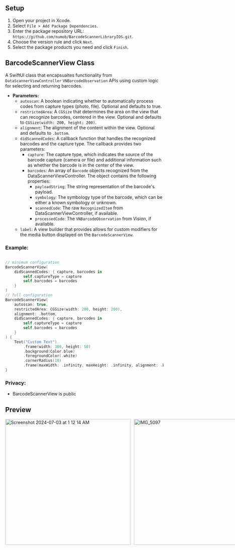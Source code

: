 ## Setup

1. Open your project in Xcode.
2. Select `File > Add Package Dependencies`.
3. Enter the package repository URL: `https://github.com/numob/BarcodeScannerLibraryIOS.git`.
4. Choose the version rule and click `Next`.
5. Select the package products you need and click `Finish`.

## BarcodeScannerView Class
A SwiftUI class that encapsualtes functionality from `DataScannerViewController` `VNBarcodeObservation` APIs using custom logic for selecting and returning barcodes.

- **Parameters:**
  - `autoscan`: A boolean indicating whether to automatically process codes from capture types (photo, file). Optional and defaults to true.
  - `restrictedArea`: A `CGSize` that determines the area on the view that can recognize barcodes, centered in the view. Optional and defaults to `CGSize(width: 200, height: 200)`.
  - `alignment`: The alignment of the content within the view. Optional and defaults to `.bottom`.
  - `didScannedCodes`: A callback function that handles the recognized barcodes and the capture type. The callback provides two parameters:
    - `capture`: The capture type, which indicates the source of the barcode capture (camera or file) and additional information such as whether the barcode is in the center of the view.
    - `barcodes`: An array of `Barcode` objects recognized from the DataScannerViewController. The object contains the following properties:
      - `payloadString`: The string representation of the barcode's payload.
      - `symbology`: The symbology type of the barcode, which can be either a known symbology or unknown.
      - `scannedCode`: The raw `RecognizedItem` from DataScannerViewController, if available.
      - `processedCode`: The `VNBarcodeObservation` from Vision, if available.
  - `label`: A view builder that provides allows for custom modifiers for the media button displayed on the `BarcodeScannerView`.

### Example:
```swift

// minimum configuration
BarcodeScannerView(
    didScannedCodes: { capture, barcodes in
        self.captureType = capture
        self.barcodes = barcodes
    }
)
// full configuration
BarcodeScannerView(
    autoscan: true,
    restrictedArea: CGSize(width: 200, height: 200),
    alignment: .bottom,
    didScannedCodes: { capture, barcodes in
        self.captureType = capture
        self.barcodes = barcodes
    }
) {
    Text("Custom Text")
        .frame(width: 300, height: 50)
        .background(Color.blue)
        .foregroundColor(.white)
        .cornerRadius(10)
        .frame(maxWidth: .infinity, maxHeight: .infinity, alignment: .bottom)
}
```
### Privacy:  
- BarcodeScannerView is public
  
## Preview
<div style="display: flex; gap: 10px;">
    <img src="https://github.com/numob/BarcodeScannerLibraryIOS/assets/164918815/d2fa023c-974d-430c-a073-214692c8b531" alt="Screenshot 2024-07-03 at 1 12 14 AM" height="400"/>
    <img src="https://github.com/numob/BarcodeScannerLibraryIOS/assets/164918815/7a2e1f43-41f1-4379-883b-82f2f84cb67f" alt="IMG_5097" height="400"/>
</div>


